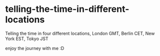 # telling-the-time-in-different-locations

Telling the time in four different locations, London GMT, Berlin CET, New York EST, Tokyo JST

enjoy the journey with me :D
